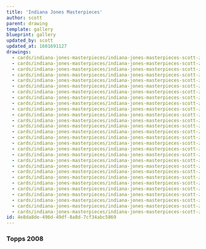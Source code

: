 ```yaml
---
title: 'Indiana Jones Masterpieces'
author: scott
parent: drawing
template: gallery
blueprint: gallery
updated_by: scott
updated_at: 1601691127
drawings:
  - cards/indiana-jones-masterpieces/indiana-jones-masterpieces-scott-zirkel-01.jpg
  - cards/indiana-jones-masterpieces/indiana-jones-masterpieces-scott-zirkel-02.jpg
  - cards/indiana-jones-masterpieces/indiana-jones-masterpieces-scott-zirkel-03.jpg
  - cards/indiana-jones-masterpieces/indiana-jones-masterpieces-scott-zirkel-04.jpg
  - cards/indiana-jones-masterpieces/indiana-jones-masterpieces-scott-zirkel-05.jpg
  - cards/indiana-jones-masterpieces/indiana-jones-masterpieces-scott-zirkel-06.jpg
  - cards/indiana-jones-masterpieces/indiana-jones-masterpieces-scott-zirkel-07.jpg
  - cards/indiana-jones-masterpieces/indiana-jones-masterpieces-scott-zirkel-08.jpg
  - cards/indiana-jones-masterpieces/indiana-jones-masterpieces-scott-zirkel-09.jpg
  - cards/indiana-jones-masterpieces/indiana-jones-masterpieces-scott-zirkel-10.jpg
  - cards/indiana-jones-masterpieces/indiana-jones-masterpieces-scott-zirkel-11.jpg
  - cards/indiana-jones-masterpieces/indiana-jones-masterpieces-scott-zirkel-12.jpg
  - cards/indiana-jones-masterpieces/indiana-jones-masterpieces-scott-zirkel-13.jpg
  - cards/indiana-jones-masterpieces/indiana-jones-masterpieces-scott-zirkel-14.jpg
  - cards/indiana-jones-masterpieces/indiana-jones-masterpieces-scott-zirkel-15.jpg
  - cards/indiana-jones-masterpieces/indiana-jones-masterpieces-scott-zirkel-16.jpg
  - cards/indiana-jones-masterpieces/indiana-jones-masterpieces-scott-zirkel-17.jpg
  - cards/indiana-jones-masterpieces/indiana-jones-masterpieces-scott-zirkel-18.jpg
  - cards/indiana-jones-masterpieces/indiana-jones-masterpieces-scott-zirkel-19.jpg
  - cards/indiana-jones-masterpieces/indiana-jones-masterpieces-scott-zirkel-20.jpg
  - cards/indiana-jones-masterpieces/indiana-jones-masterpieces-scott-zirkel-21.jpg
  - cards/indiana-jones-masterpieces/indiana-jones-masterpieces-scott-zirkel-22.jpg
  - cards/indiana-jones-masterpieces/indiana-jones-masterpieces-scott-zirkel-23.jpg
  - cards/indiana-jones-masterpieces/indiana-jones-masterpieces-scott-zirkel-24.jpg
  - cards/indiana-jones-masterpieces/indiana-jones-masterpieces-scott-zirkel-25.jpg
  - cards/indiana-jones-masterpieces/indiana-jones-masterpieces-scott-zirkel-28.jpg
  - cards/indiana-jones-masterpieces/indiana-jones-masterpieces-scott-zirkel-29.jpg
  - cards/indiana-jones-masterpieces/indiana-jones-masterpieces-scott-zirkel-30.jpg
id: 4e8da8de-496d-49df-8a8d-7cf34abc5869
---
```

### Topps 2008
